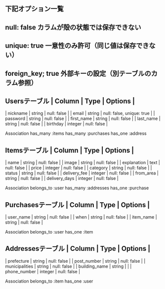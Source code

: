 ## 下記オプション一覧
## null: false カラムが殻の状態では保存できない
## unique: true 一意性のみ許可（同じ値は保存できない）
## foreign_key; true 外部キーの設定（別テーブルのカラム参照）

 Usersテーブル
| Column      | Type        | Options                   |
-----------------------------------------------------
| nickname    | string      | null: false               |
| email       | string        | null: false, unique: true |
| password    | string      | null: false               |
| first_name  | string      | null: false               |
| last_name   | string      | null: false               |
| birthday    | integer     | null: false               |

 Association
has_many :items
has_many :purchases
has_one :address

 Itemsテーブル
| Column        | Type        | Options                   |
-----------------------------------------------------
| name          | string      | null: false               |
| image         | string      | null: false               |
| explanation   | text        | null: false               |
| price         | integer     | null: false               |
| category      | string      | null: false               |
| status        | string      | null: false               |
| delivery_fee  | integer     | null: false               |
| from_area     | string      | null: false               |
| delivery_days | integer     | null: false               |

 Association
belongs_to :user
has_many :addresses
has_one :purchase

 Purchasesテーブル
| Column      | Type        | Options                   |
-----------------------------------------------------
| user_name   | string      | null: false               |
| when        | string      | null: false               |
| item_name   | string      | null: false               |

 Association
belongs_to :user
has_one :item

 Addressesテーブル
| Column      | Type        | Options                   |
-----------------------------------------------------
| prefecture     | string      | null: false            |
| post_number    | string      | null: false            |
| municipalities | string      | null: false            |
| building_name  | string      |                        |
| phone_number   | integer     | null: false            |

 Association
belongs_to :item
has_one :user
